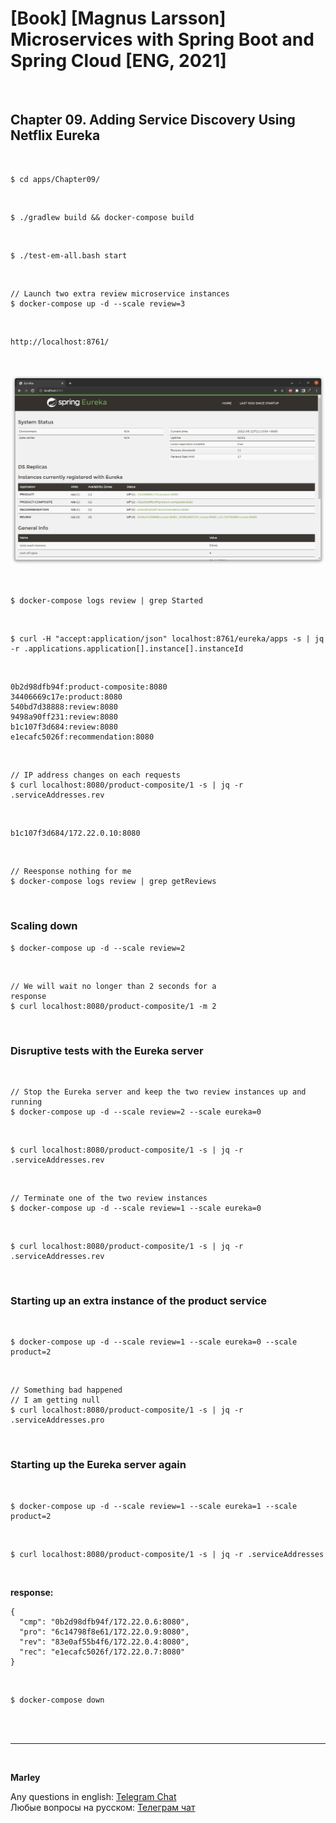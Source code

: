 # [Book] [Magnus Larsson] Microservices with Spring Boot and Spring Cloud [ENG, 2021]

<br/>

## Chapter 09. Adding Service Discovery Using Netflix Eureka

<br/>

```
$ cd apps/Chapter09/
```

<br/>

```
$ ./gradlew build && docker-compose build
```


<br/>

```
$ ./test-em-all.bash start
```

<br/>


```
// Launch two extra review microservice instances
$ docker-compose up -d --scale review=3
```

<br/>

```
http://localhost:8761/
```

<br/>

![Application](/img/ch09-pic01.png?raw=true)

<br/>

```
$ docker-compose logs review | grep Started
```

<br/>

```
$ curl -H "accept:application/json" localhost:8761/eureka/apps -s | jq -r .applications.application[].instance[].instanceId
```

<br/>

```
0b2d98dfb94f:product-composite:8080
34406669c17e:product:8080
540bd7d38888:review:8080
9498a90ff231:review:8080
b1c107f3d684:review:8080
e1ecafc5026f:recommendation:8080
```

<br/>


```
// IP address changes on each requests
$ curl localhost:8080/product-composite/1 -s | jq -r .serviceAddresses.rev
```

<br/>

```
b1c107f3d684/172.22.0.10:8080
```

<br/>

```
// Reesponse nothing for me
$ docker-compose logs review | grep getReviews
```

<br/>

### Scaling down

```
$ docker-compose up -d --scale review=2
```

<br/>

```
// We will wait no longer than 2 seconds for a
response
$ curl localhost:8080/product-composite/1 -m 2
```

<br/>

### Disruptive tests with the Eureka server

<br/>

```
// Stop the Eureka server and keep the two review instances up and
running
$ docker-compose up -d --scale review=2 --scale eureka=0
```

<br/>

```
$ curl localhost:8080/product-composite/1 -s | jq -r .serviceAddresses.rev
```

<br/>

```
// Terminate one of the two review instances
$ docker-compose up -d --scale review=1 --scale eureka=0
```

<br/>

```
$ curl localhost:8080/product-composite/1 -s | jq -r .serviceAddresses.rev
```

<br/>

### Starting up an extra instance of the product service

<br/>

```
$ docker-compose up -d --scale review=1 --scale eureka=0 --scale product=2
```

<br/>

```
// Something bad happened
// I am getting null
$ curl localhost:8080/product-composite/1 -s | jq -r .serviceAddresses.pro
```

<br/>

### Starting up the Eureka server again

<br/>

```
$ docker-compose up -d --scale review=1 --scale eureka=1 --scale product=2
```

<br/>

```
$ curl localhost:8080/product-composite/1 -s | jq -r .serviceAddresses
```

<br/>

**response:**

```
{
  "cmp": "0b2d98dfb94f/172.22.0.6:8080",
  "pro": "6c14798f8e61/172.22.0.9:8080",
  "rev": "83e0af55b4f6/172.22.0.4:8080",
  "rec": "e1ecafc5026f/172.22.0.7:8080"
}
```

<br/>

```
$ docker-compose down
```


<br/><br/>

---

<br/>

**Marley**

Any questions in english: <a href="https://javadev.org/chat/">Telegram Chat</a>  
Любые вопросы на русском: <a href="https://javadev.ru/chat/">Телеграм чат</a>